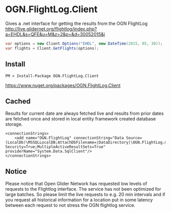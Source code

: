 # OGN.FlightLog.Client

Gives a .net interface for getting the results from the OGN FlightLog
http://live.glidernet.org/flightlog/index.php?a=EHDL&s=QFE&u=M&z=2&p=&d=30052015&j 

```c#
var options = new Client.Options("EHDL", new DateTime(2015, 05, 30));
var flights = Client.GetFlights(options);
```

## Install
```
PM > Install-Package OGN.FlightLog.Client
```
https://www.nuget.org/packages/OGN.FlightLog.Client

## Cached

Results for current date are always fetched live and results from prior dates are fetched once and stored in local entity framework created database storage. 

```
<connectionStrings>
    <add name="OGN.FlightLog" connectionString="Data Source=(LocalDb)\MSSQLLocalDB;AttachDbFilename=|DataDirectory|\OGN.FlightLog.mdf;Integrated Security=True;MultipleActiveResultSets=True" providerName="System.Data.SqlClient"/>
</connectionStrings>
```

## Notice 

Please notice that Open Glider Network has requested low levels of requests to the Flightlog interface. The service has not been optimized for large batches. So please limit the live requests to e.g. 20 min intervals and if you request all historical information for a location put in some latency between each request to not stress the OGN flightlog service. 
